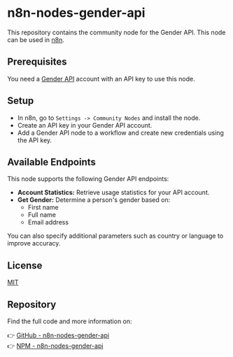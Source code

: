 # n8n-nodes-gender-api

This repository contains the community node for the Gender API. This node can be used in [n8n](https://n8n.io).

## Prerequisites

You need a [Gender API](https://gender-api.com) account with an API key to use this node.

## Setup

* In n8n, go to `Settings -> Community Nodes` and install the node.
* Create an API key in your Gender API account.
* Add a Gender API node to a workflow and create new credentials using the API key.

## Available Endpoints

This node supports the following Gender API endpoints:

- **Account Statistics:** Retrieve usage statistics for your API account.
- **Get Gender:** Determine a person's gender based on:
  - First name
  - Full name
  - Email address

You can also specify additional parameters such as country or language to improve accuracy.

## License

[MIT](https://github.com/rhobales/n8n-nodes-gender-api/blob/master/LICENSE.md)

## Repository

Find the full code and more information on:  

👉 [GitHub - n8n-nodes-gender-api](https://github.com/rhobales/n8n-nodes-gender-api)  
👉 [NPM - n8n-nodes-gender-api](https://www.npmjs.com/package/n8n-nodes-gender-api)
